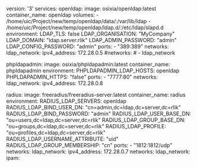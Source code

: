 version: '3'
services:
  openldap:
    image: osixia/openldap:latest
    container_name: openldap
    volumes:
      - /home/uic/Project/new/temp/openldap/data/:/var/lib/ldap
      - /home/uic/Project/new/temp/openldap/ldap.d/:/etc/ldap/slapd.d
    environment:
      LDAP_TLS: false
      LDAP_ORGANISATION: "MyCompany"
      LDAP_DOMAIN: "ldap.server.rlik"
      LDAP_ADMIN_PASSWORD: "admin"
      LDAP_CONFIG_PASSWORD: "admin"
    ports:
      - "389:389"
    networks:
      ldap_network:
        ipv4_address: 172.28.0.5
        #networks:
        # - ldap_network

  phpldapadmin:
    image: osixia/phpldapadmin:latest
    container_name: phpldapadmin
    environment:
      PHPLDAPADMIN_LDAP_HOSTS: openldap
      PHPLDAPADMIN_HTTPS: "false"
    ports:
      - "7777:80"
    networks:
      ldap_network:
        ipv4_address: 172.28.0.8

  radius:
    image: freeradius/freeradius-server:latest
    container_name: radius
    environment:
      RADIUS_LDAP_SERVERS: openldap
      RADIUS_LDAP_BIND_USER_DN: "cn=admin,dc=ldap,dc=server,dc=rlik"
      RADIUS_LDAP_BIND_PASSWORD: "admin"
      RADIUS_LDAP_USER_BASE_DN: "ou=users,dc=ldap,dc=server,dc=rlik"
      RADIUS_LDAP_GROUP_BASE_DN: "ou=groups,dc=ldap,dc=server,dc=rlik"
      RADIUS_LDAP_PROFILE: "ou=profiles,dc=ldap,dc=server,dc=rlik"
      RADIUS_LDAP_USERNAME_ATTRIBUTE: "uid"
      RADIUS_LDAP_GROUP_MEMBERSHIP: "cn"
    ports:
      - "1812:1812/udp"
    networks:
      ldap_network:
        ipv4_address: 172.28.0.7
networks:
  ldap_network:
    ipam:
